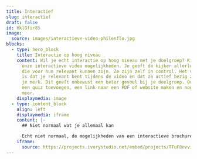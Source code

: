 ```yaml
---
title: Interactief
slug: interactief
draft: false
id: HklGfir85
image:
  source: images/interactieve-video-philenflo.jpg
blocks:
  - type: hero_block
    title: Interactie op hoog niveau
    content: Wil je echt interactie op hoog niveau met je doelgroep? Kies dan voor
      onze interactieve video mogelijkheden. Je geeft de kijker allerlei keuzes
      die voor hun relevant kunnen zijn. Ze zijn zelf in control. Het voordeel
      is dat je relevant bent tijdens de video en dat ze actief bezig zijn met
      je merk. Dit geeft onbewust een beter gevoel bij je doelgroep. Ook kan je
      een quiz toevoegen, een link naar een PDF of website maken en nog veel
      meer.
    displaymedia: image
  - type: content_block
    align: left
    displaymedia: iframe
    content: |-
      ## Niet normaal wat je allemaal kan

      Echt niet normaal, de mogelijkheden van een interactieve brochure
    iframe:
      source: https://projects.ivorystudio.net/embed/projects/TTuF0nvviqvx
---
```

